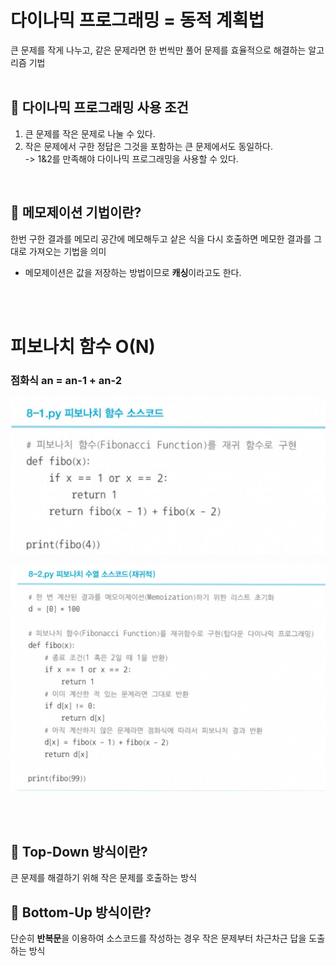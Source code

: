 # 다이나믹 프로그래밍 = 동적 계획법
큰 문제를 작게 나누고, 같은 문제라면 한 번씩만 풀어 문제를 효율적으로 해결하는 알고리즘 기법 <br/><br/>

## 📍 다이나믹 프로그래밍 사용 조건
1. 큰 문제를 작은 문제로 나눌 수 있다.
2. 작은 문제에서 구한 정답은 그것을 포함하는 큰 문제에서도 동일하다. <br/>
-> 1&2를 만족해야 다이나믹 프로그래밍을 사용할 수 있다.

<br/>

## 📍 메모제이션 기법이란?
한번 구한 결과를 메모리 공간에 메모해두고 샅은 식을 다시 호출하면 메모한 결과를 그대로 가져오는 기법을 의미
- 메모제이션은 값을 저장하는 방법이므로 **캐싱**이라고도 한다.

 <br/><br/>

# 피보나치 함수 O(N)
### 점화식 an = an-1 + an-2

![alt text](image.png)

![alt text](image-1.png)

 <br/><br/>


## 📍 Top-Down 방식이란?
큰 문제를 해결하기 위해 작은 문제를 호출하는 방식  <br/>

## 📍 Bottom-Up 방식이란?
단순히 **반복문**을 이용하여 소스코드를 작성하는 경우 작은 문제부터 차근차근 답을 도출하는 방식